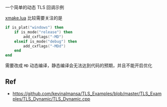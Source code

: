 一个简单的动态 TLS 回调示例

[xmake.lua](./xmake.lua) 比较需要关注的是

```lua
if is_plat("windows") then 
    if is_mode("release") then
        add_cxflags("-MD") 
    elseif is_mode("debug") then
        add_cxflags("-MDd") 
    end
end
```

需要改成 `MD` 动态编译，静态编译会无法达到代码的预期，并且不能开启优化

## Ref

- https://github.com/kevinalmansa/TLS_Examples/blob/master/TLS_Examples/TLS_Dynamic/TLS_Dynamic.cpp